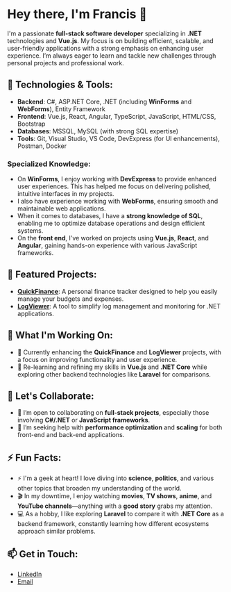 # Hey there, I'm Francis 👋

I'm a passionate **full-stack software developer** specializing in **.NET** technologies and **Vue.js**. My focus is on building efficient, scalable, and user-friendly applications with a strong emphasis on enhancing user experience. I’m always eager to learn and tackle new challenges through personal projects and professional work.

## 🔧 Technologies & Tools:
- **Backend**: C#, ASP.NET Core, .NET (including **WinForms** and **WebForms**), Entity Framework
- **Frontend**: Vue.js, React, Angular, TypeScript, JavaScript, HTML/CSS, Bootstrap
- **Databases**: MSSQL, MySQL (with strong SQL expertise)
- **Tools**: Git, Visual Studio, VS Code, DevExpress (for UI enhancements), Postman, Docker

### Specialized Knowledge:
- On **WinForms**, I enjoy working with **DevExpress** to provide enhanced user experiences. This has helped me focus on delivering polished, intuitive interfaces in my projects.
- I also have experience working with **WebForms**, ensuring smooth and maintainable web applications.
- When it comes to databases, I have a **strong knowledge of SQL**, enabling me to optimize database operations and design efficient systems.
- On the **front end**, I've worked on projects using **Vue.js**, **React**, and **Angular**, gaining hands-on experience with various JavaScript frameworks.

## 🌟 Featured Projects:
- **[QuickFinance](https://github.com/franmm7/QuickFinance)**: A personal finance tracker designed to help you easily manage your budgets and expenses.
- **[LogViewer](https://github.com/franmm7/LogViewer)**: A tool to simplify log management and monitoring for .NET applications.

## 🚀 What I'm Working On:
- 🔭 Currently enhancing the **QuickFinance** and **LogViewer** projects, with a focus on improving functionality and user experience.
- 🌱 Re-learning and refining my skills in **Vue.js** and **.NET Core** while exploring other backend technologies like **Laravel** for comparisons.

## 🤝 Let's Collaborate:
- 👯 I’m open to collaborating on **full-stack projects**, especially those involving **C#/.NET** or **JavaScript frameworks**.
- 🤔 I’m seeking help with **performance optimization** and **scaling** for both front-end and back-end applications.

## ⚡ Fun Facts:
- ⚡ I'm a geek at heart! I love diving into **science**, **politics**, and various other topics that broaden my understanding of the world.
- 🎬 In my downtime, I enjoy watching **movies**, **TV shows**, **anime**, and **YouTube channels**—anything with a **good story** grabs my attention.
- 💻 As a hobby, I like exploring **Laravel** to compare it with **.NET Core** as a backend framework, constantly learning how different ecosystems approach similar problems.

## 📫 Get in Touch:
- [LinkedIn](https://www.linkedin.com/in/FrancisEdgardoMejiaMedina)
- [Email](mailto:francis.mejiamd@gmail.com)

